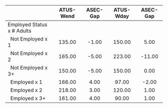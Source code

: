 
|                      |    ATUS-Wend |     ASEC-Gap |    ATUS-Wday |     ASEC-Gap |
| -------------------- | :----------: | :----------: | :----------: | :----------: |
| Employed Status x # Adults |              |              |              |              |
| &nbsp;&nbsp;Not Employed x 1 |       135.00 |        -1.00 |       150.00 |         5.00 |
| &nbsp;&nbsp;Not Employed x 2 |       165.00 |        -5.00 |       223.00 |       -11.00 |
| &nbsp;&nbsp;Not Employed x 3+ |       150.00 |        -5.00 |       150.00 |         0.00 |
| &nbsp;&nbsp;Employed x 1 |       166.00 |         4.00 |        97.00 |        -2.00 |
| &nbsp;&nbsp;Employed x 2 |       218.00 |         3.00 |       120.00 |         1.00 |
| &nbsp;&nbsp;Employed x 3+ |       161.00 |         4.00 |        90.00 |         1.00 |

